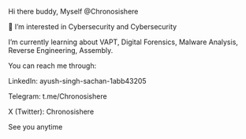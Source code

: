 Hi there buddy, Myself @Chronosishere

👀 I’m interested in Cybersecurity and Cybersecurity

I’m currently learning about VAPT, Digital Forensics, Malware Analysis, Reverse Engineering, Assembly.

You can reach me through:

LinkedIn: ayush-singh-sachan-1abb43205

Telegram: t.me/Chronosishere

X (Twitter): Chronosishere

See you anytime
